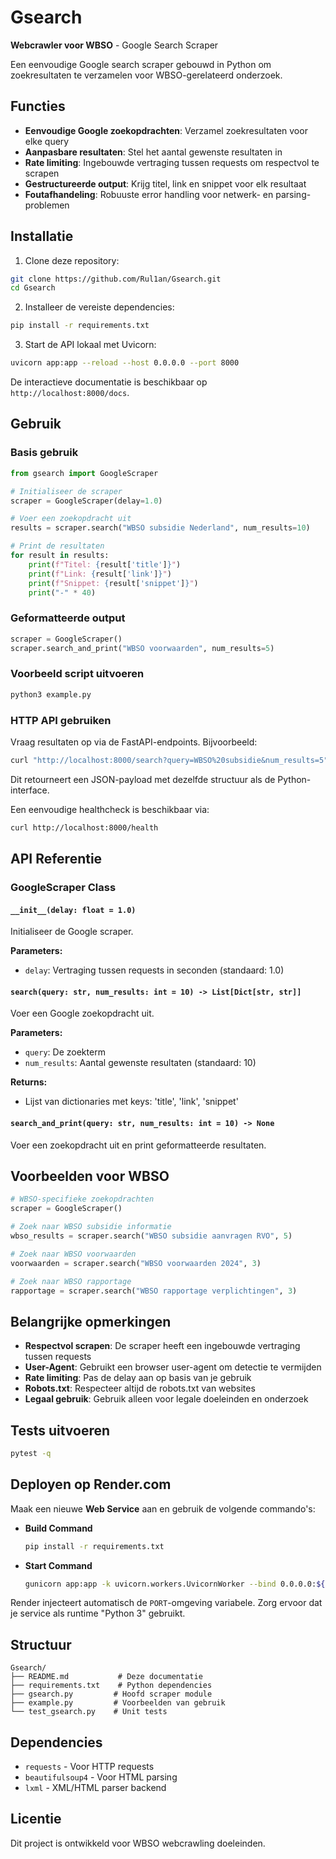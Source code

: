 # Gsearch
**Webcrawler voor WBSO** - Google Search Scraper

Een eenvoudige Google search scraper gebouwd in Python om zoekresultaten te verzamelen voor WBSO-gerelateerd onderzoek.

## Functies

- **Eenvoudige Google zoekopdrachten**: Verzamel zoekresultaten voor elke query
- **Aanpasbare resultaten**: Stel het aantal gewenste resultaten in
- **Rate limiting**: Ingebouwde vertraging tussen requests om respectvol te scrapen
- **Gestructureerde output**: Krijg titel, link en snippet voor elk resultaat
- **Foutafhandeling**: Robuuste error handling voor netwerk- en parsing-problemen

## Installatie

1. Clone deze repository:
```bash
git clone https://github.com/Rul1an/Gsearch.git
cd Gsearch
```

2. Installeer de vereiste dependencies:
```bash
pip install -r requirements.txt
```

3. Start de API lokaal met Uvicorn:
```bash
uvicorn app:app --reload --host 0.0.0.0 --port 8000
```

De interactieve documentatie is beschikbaar op `http://localhost:8000/docs`.

## Gebruik

### Basis gebruik

```python
from gsearch import GoogleScraper

# Initialiseer de scraper
scraper = GoogleScraper(delay=1.0)

# Voer een zoekopdracht uit
results = scraper.search("WBSO subsidie Nederland", num_results=10)

# Print de resultaten
for result in results:
    print(f"Titel: {result['title']}")
    print(f"Link: {result['link']}")
    print(f"Snippet: {result['snippet']}")
    print("-" * 40)
```

### Geformatteerde output

```python
scraper = GoogleScraper()
scraper.search_and_print("WBSO voorwaarden", num_results=5)
```

### Voorbeeld script uitvoeren

```bash
python3 example.py
```

### HTTP API gebruiken

Vraag resultaten op via de FastAPI-endpoints. Bijvoorbeeld:

```bash
curl "http://localhost:8000/search?query=WBSO%20subsidie&num_results=5"
```

Dit retourneert een JSON-payload met dezelfde structuur als de Python-interface.

Een eenvoudige healthcheck is beschikbaar via:

```bash
curl http://localhost:8000/health
```

## API Referentie

### GoogleScraper Class

#### `__init__(delay: float = 1.0)`
Initialiseer de Google scraper.

**Parameters:**
- `delay`: Vertraging tussen requests in seconden (standaard: 1.0)

#### `search(query: str, num_results: int = 10) -> List[Dict[str, str]]`
Voer een Google zoekopdracht uit.

**Parameters:**
- `query`: De zoekterm
- `num_results`: Aantal gewenste resultaten (standaard: 10)

**Returns:**
- Lijst van dictionaries met keys: 'title', 'link', 'snippet'

#### `search_and_print(query: str, num_results: int = 10) -> None`
Voer een zoekopdracht uit en print geformatteerde resultaten.

## Voorbeelden voor WBSO

```python
# WBSO-specifieke zoekopdrachten
scraper = GoogleScraper()

# Zoek naar WBSO subsidie informatie
wbso_results = scraper.search("WBSO subsidie aanvragen RVO", 5)

# Zoek naar WBSO voorwaarden
voorwaarden = scraper.search("WBSO voorwaarden 2024", 3)

# Zoek naar WBSO rapportage
rapportage = scraper.search("WBSO rapportage verplichtingen", 3)
```

## Belangrijke opmerkingen

- **Respectvol scrapen**: De scraper heeft een ingebouwde vertraging tussen requests
- **User-Agent**: Gebruikt een browser user-agent om detectie te vermijden
- **Rate limiting**: Pas de delay aan op basis van je gebruik
- **Robots.txt**: Respecteer altijd de robots.txt van websites
- **Legaal gebruik**: Gebruik alleen voor legale doeleinden en onderzoek

## Tests uitvoeren

```bash
pytest -q
```

## Deployen op Render.com

Maak een nieuwe **Web Service** aan en gebruik de volgende commando's:

- **Build Command**

  ```bash
  pip install -r requirements.txt
  ```

- **Start Command**

  ```bash
  gunicorn app:app -k uvicorn.workers.UvicornWorker --bind 0.0.0.0:${PORT}
  ```

Render injecteert automatisch de `PORT`-omgeving variabele. Zorg ervoor dat je service als runtime "Python 3" gebruikt.

## Structuur

```
Gsearch/
├── README.md           # Deze documentatie
├── requirements.txt    # Python dependencies
├── gsearch.py         # Hoofd scraper module
├── example.py         # Voorbeelden van gebruik
└── test_gsearch.py    # Unit tests
```

## Dependencies

- `requests` - Voor HTTP requests
- `beautifulsoup4` - Voor HTML parsing
- `lxml` - XML/HTML parser backend

## Licentie

Dit project is ontwikkeld voor WBSO webcrawling doeleinden.
